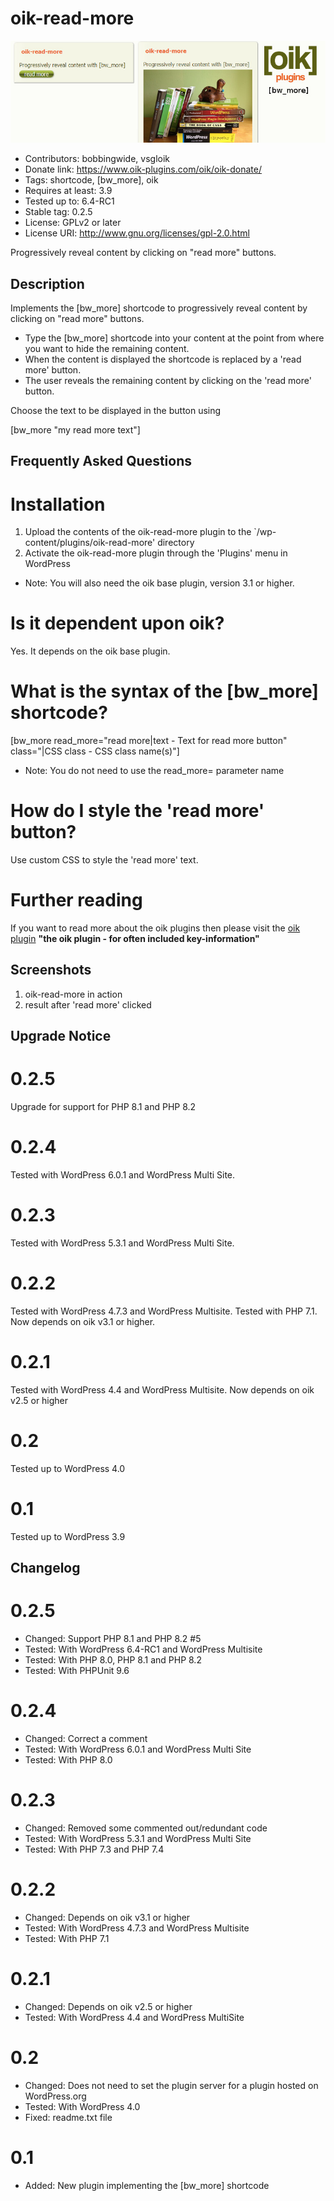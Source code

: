 # oik-read-more 
![banner](assets/oik-read-more-banner-772x250.jpg)
* Contributors: bobbingwide, vsgloik
* Donate link: https://www.oik-plugins.com/oik/oik-donate/
* Tags: shortcode, [bw_more], oik
* Requires at least: 3.9
* Tested up to: 6.4-RC1
* Stable tag: 0.2.5
* License: GPLv2 or later
* License URI: http://www.gnu.org/licenses/gpl-2.0.html

Progressively reveal content by clicking on "read more" buttons.

## Description 
Implements the [bw_more] shortcode to progressively reveal content by clicking on "read more" buttons.

* Type the [bw_more] shortcode into your content at the point from where you want to hide the remaining content.
* When the content is displayed the shortcode is replaced by a 'read more' button.
* The user reveals the remaining content by clicking on the 'read more' button.

Choose the text to be displayed in the button using

[bw_more "my read more text"]



## Frequently Asked Questions 

# Installation 
1. Upload the contents of the oik-read-more plugin to the `/wp-content/plugins/oik-read-more' directory
1. Activate the oik-read-more plugin through the 'Plugins' menu in WordPress

* Note: You will also need the oik base plugin, version 3.1 or higher.

# Is it dependent upon oik? 
Yes. It depends on the oik base plugin.

# What is the syntax of the [bw_more] shortcode? 

[bw_more
 read_more="read more|text - Text for read more button"
 class="|CSS class - CSS class name(s)"]


* Note: You do not need to use the read_more= parameter name

# How do I style the 'read more' button? 

Use custom CSS to style the 'read more' text.

# Further reading 
If you want to read more about the oik plugins then please visit the
[oik plugin](https://www.oik-plugins.com/oik)
**"the oik plugin - for often included key-information"**


## Screenshots 
1. oik-read-more in action
2. result after 'read more' clicked

## Upgrade Notice 
# 0.2.5 
Upgrade for support for PHP 8.1 and PHP 8.2

# 0.2.4 
Tested with WordPress 6.0.1 and WordPress Multi Site.

# 0.2.3 
Tested with WordPress 5.3.1 and WordPress Multi Site.

# 0.2.2 
Tested with WordPress 4.7.3 and WordPress Multisite. Tested with PHP 7.1. Now depends on oik v3.1 or higher.

# 0.2.1 
Tested with WordPress 4.4 and WordPress Multisite. Now depends on oik v2.5 or higher

# 0.2 
Tested up to WordPress 4.0

# 0.1 
Tested up to WordPress 3.9

## Changelog 
# 0.2.5 
* Changed: Support PHP 8.1 and PHP 8.2 #5
* Tested: With WordPress 6.4-RC1 and WordPress Multisite
* Tested: With PHP 8.0, PHP 8.1 and PHP 8.2
* Tested: With PHPUnit 9.6

# 0.2.4 
* Changed: Correct a comment
* Tested: With WordPress 6.0.1 and WordPress Multi Site
* Tested: With PHP 8.0

# 0.2.3 
* Changed: Removed some commented out/redundant code
* Tested: With WordPress 5.3.1 and WordPress Multi Site
* Tested: With PHP 7.3 and PHP 7.4

# 0.2.2 
* Changed: Depends on oik v3.1 or higher
* Tested: With WordPress 4.7.3 and WordPress Multisite
* Tested: With PHP 7.1

# 0.2.1 
* Changed: Depends on oik v2.5 or higher
* Tested: With WordPress 4.4 and WordPress MultiSite

# 0.2 
* Changed: Does not need to set the plugin server for a plugin hosted on WordPress.org
* Tested: With WordPress 4.0
* Fixed: readme.txt file

# 0.1 
* Added: New plugin implementing the [bw_more] shortcode
